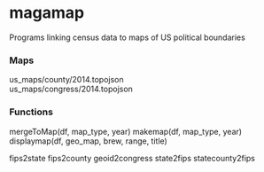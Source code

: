 # magamap
Programs linking census data to maps of US political boundaries

### Maps
us_maps/county/2014.topojson\
us_maps/congress/2014.topojson

### Functions
mergeToMap(df, map_type, year)
makemap(df, map_type, year)
displaymap(df, geo_map, brew, range, title)

fips2state
fips2county
geoid2congress
state2fips
statecounty2fips
